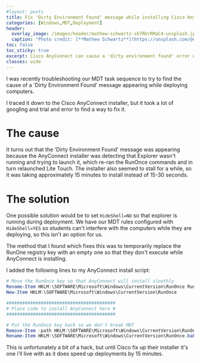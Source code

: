 ```yaml
---
#layout: posts
title: Fix 'Dirty Environment Found' message while installing Cisco AnyConnect with MDT
categories: [Windows,MDT,Deployment]
header:
  overlay_image: /images/header/mathew-schwartz-sb7RUrRMaC4-unsplash.jpg
  caption: "Photo credit: [**Mathew Schwartz**](https://unsplash.com/@cadop)"
toc: false
toc_sticky: true
excerpt: Cisco AnyConnect can cause a 'dirty environment found' error when deployed with MDT, here is how to fix it.
classes: wide
---
```


I was recently troubleshooting our MDT task sequence to try to find the cause of a 'Dirty Environment Found' message appearing while deploying computers.  

I traced it down to the Cisco AnyConnect installer, but it took a lot of googling and trial and error to find a way to fix it.

# The cause

It turns out that the 'Dirty Environment Found' message was appearing because the AnyConnect installer was detecting that Explorer wasn't running and trying to launch it, which re-ran the RunOnce commands and in turn relaunched Lite Touch.  The installer also seemed to stall for a while, so it was taking approximately 15 minutes to install instead of 15-30 seconds.

# The solution

One possible solution would be to set `HideShell=NO` so that explorer is running during deployment.  We have our MDT rules configured with `HideShell=YES` so students can't interfere with the computers while they are deploying, so this isn't an option for us.

The method that I found which fixes this was to temporarily replace the RunOne registry key with an empty one so that they don't execute while AnyConnect is installing.

I added the following lines to my AnyConnect install script:

``` powershell
# Move the RunOnce key so that AnyConnect will install sloothly
Rename-Item HKLM:\SOFTWARE\Microsoft\Windows\CurrentVersion\RunOnce RunOnce.bak
New-Item HKLM:\SOFTWARE\Microsoft\Windows\CurrentVersion\RunOnce

#########################################
# Place code to install AnyConnect here #
#########################################

# Put the RunOnce key back so we don't break MDT
Remove-Item -path HKLM:\SOFTWARE\Microsoft\Windows\CurrentVersion\RunOnce -force
Rename-Item HKLM:\SOFTWARE\Microsoft\Windows\CurrentVersion\RunOnce.bak RunOnce
```

This is unfortunately a bit of a hack, but until Cisco fix up their installer it's one i'll live with as it does speed up deployments by 15 minutes.